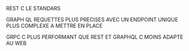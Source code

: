 REST C LE STANDARS 

GRAPH QL REQUETTES PLUS PRECISES AVEC UN ENDPOINT UNIQUE PLUS COMPLEXE A METTRE EN PLACE

GRPC C PLUS PERFORMANT QUE REST ET GRAPHQL C MOINS ADAPTE AU WEB 

